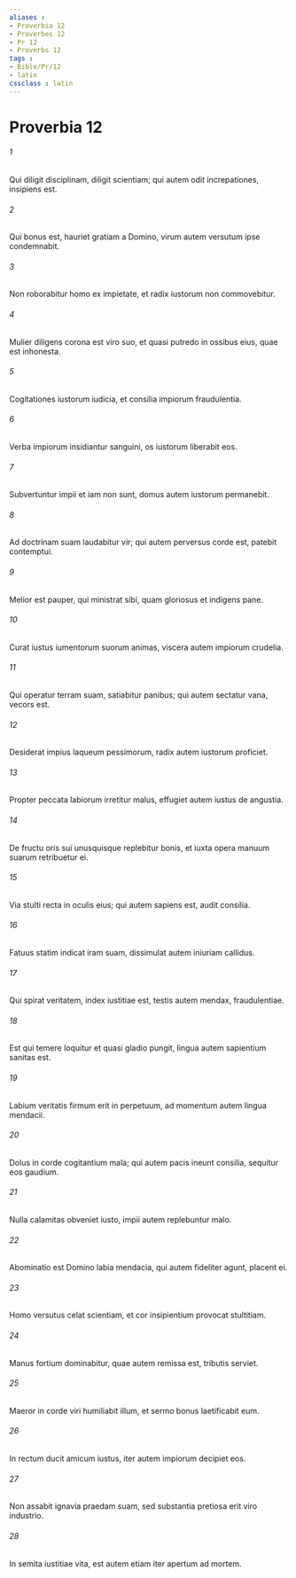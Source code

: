 ```yaml
---
aliases : 
- Proverbia 12
- Proverbes 12
- Pr 12
- Proverbs 12
tags : 
- Bible/Pr/12
- latin
cssclass : latin
---
```


# Proverbia 12

###### 1
Qui diligit disciplinam, diligit scientiam; qui autem odit increpationes, insipiens est.
###### 2
Qui bonus est, hauriet gratiam a Domino, virum autem versutum ipse condemnabit.
###### 3
Non roborabitur homo ex impietate, et radix iustorum non commovebitur.
###### 4
Mulier diligens corona est viro suo, et quasi putredo in ossibus eius, quae est inhonesta.
###### 5
Cogitationes iustorum iudicia, et consilia impiorum fraudulentia.
###### 6
Verba impiorum insidiantur sanguini, os iustorum liberabit eos.
###### 7
Subvertuntur impii et iam non sunt, domus autem iustorum permanebit.
###### 8
Ad doctrinam suam laudabitur vir; qui autem perversus corde est, patebit contemptui.
###### 9
Melior est pauper, qui ministrat sibi, quam gloriosus et indigens pane.
###### 10
Curat iustus iumentorum suorum animas, viscera autem impiorum crudelia.
###### 11
Qui operatur terram suam, satiabitur panibus; qui autem sectatur vana, vecors est.
###### 12
Desiderat impius laqueum pessimorum, radix autem iustorum proficiet.
###### 13
Propter peccata labiorum irretitur malus, effugiet autem iustus de angustia.
###### 14
De fructu oris sui unusquisque replebitur bonis, et iuxta opera manuum suarum retribuetur ei.
###### 15
Via stulti recta in oculis eius; qui autem sapiens est, audit consilia.
###### 16
Fatuus statim indicat iram suam, dissimulat autem iniuriam callidus.
###### 17
Qui spirat veritatem, index iustitiae est, testis autem mendax, fraudulentiae.
###### 18
Est qui temere loquitur et quasi gladio pungit, lingua autem sapientium sanitas est.
###### 19
Labium veritatis firmum erit in perpetuum, ad momentum autem lingua mendacii.
###### 20
Dolus in corde cogitantium mala; qui autem pacis ineunt consilia, sequitur eos gaudium.
###### 21
Nulla calamitas obveniet iusto, impii autem replebuntur malo.
###### 22
Abominatio est Domino labia mendacia, qui autem fideliter agunt, placent ei.
###### 23
Homo versutus celat scientiam, et cor insipientium provocat stultitiam.
###### 24
Manus fortium dominabitur, quae autem remissa est, tributis serviet.
###### 25
Maeror in corde viri humiliabit illum, et sermo bonus laetificabit eum.
###### 26
In rectum ducit amicum iustus, iter autem impiorum decipiet eos.
###### 27
Non assabit ignavia praedam suam, sed substantia pretiosa erit viro industrio.
###### 28
In semita iustitiae vita, est autem etiam iter apertum ad mortem.
